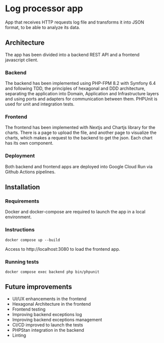 # Log processor app
App that receives HTTP requests log file and transforms it into JSON format, to be able to analyze its data.

## Architecture
The app has been divided into a backend REST API and a frontend javascript client.

### Backend
The backend has been implemented using PHP-FPM 8.2 with Symfony 6.4 and following TDD, the principles of hexagonal and DDD architecture, separating the application into Domain, Application and Infrastructure layers and using ports and adapters for communication between them.
PHPUnit is used for unit and integration tests.

### Frontend
The frontend has been implemented with Nextjs and Chartjs library for the charts.
There is a page to upload the file, and another page to visualize the charts, which makes a request to the backend to get the json.
Each chart has its own component.

### Deployment
Both backend and frontend apps are deployed into Google Cloud Run via Github Actions pipelines.

## Installation
### Requirements
Docker and docker-compose are required to launch the app in a local environment.
### Instructions

    docker compose up --build
Access to http://localhost:3080 to load the frontend app.
### Running tests

    docker compose exec backend php bin/phpunit
## Future improvements

- UI/UX enhancements in the frontend
- Hexagonal Architecture in the frontend
- Frontend testing
- Improving backend exceptions log
- Improving backend exceptions management
- CI/CD improved to launch the tests
- PHPStan integration in the backend
- Linting
